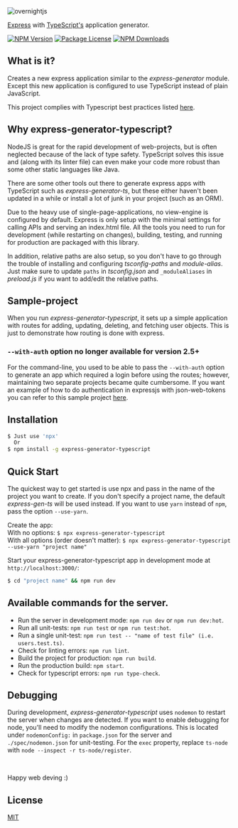<img alt='overnightjs' src='https://github.com/seanpmaxwell/express-generator-typescript/raw/master/express-typescript.png' border='0'>

[Express](https://www.npmjs.com/package/express) with [TypeScript's](https://www.npmjs.com/package/typescript) application generator.

<a href="https://www.npmjs.com/package/express-generator-typescript" target="_blank"><img src="https://img.shields.io/npm/v/express-generator-typescript.svg" alt="NPM Version" /></a>
<a href="https://www.npmjs.com/package/express-generator-typescript" target="_blank"><img src="https://img.shields.io/npm/l/express-generator-typescript.svg" alt="Package License" /></a>
<a href="https://www.npmjs.com/package/express-generator-typescript" target="_blank"><img src="https://img.shields.io/npm/dm/express-generator-typescript.svg" alt="NPM Downloads" /></a>


## What is it?

Creates a new express application similar to the _express-generator_ module. Except this new application is configured to use TypeScript instead of plain JavaScript. 

This project complies with Typescript best practices listed <a href="https://github.com/seanpmaxwell/Typescript-Best-Practices/blob/main/README.md">here</a>.


## Why express-generator-typescript?

NodeJS is great for the rapid development of web-projects, but is often neglected because of the lack of type safety. TypeScript solves this issue and (along with its linter file) can even make your code more robust than some other static languages like Java.

There are some other tools out there to generate express apps with TypeScript such as _express-generator-ts_, but these either haven't been updated in a while or install a lot of junk in your project (such as an ORM). 

Due to the heavy use of single-page-applications, no view-engine is configured by default. Express is only setup with the minimal settings for calling APIs and serving an index.html file. All the tools you need to run for development (while restarting on changes), building, testing, and running for production are packaged with this library. 

In addition, relative paths are also setup, so you don't have to go through the trouble of installing and configuring _tsconfig-paths_ and _module-alias_. Just make sure to update `paths` in _tsconfig.json_ and `_moduleAliases` in _preload.js_ if you want to add/edit the relative paths.


## Sample-project

When you run _express-generator-typescript_, it sets up a simple application with routes for adding, updating, deleting, and fetching user objects. This is just to demonstrate how routing is done with express. 

### `--with-auth` option no longer available for version 2.5+

For the command-line, you used to be able to pass the `--with-auth` option to generate an app which required a login before using the routes; however, maintaining two separate projects became quite cumbersome. If you want an example of how to do authentication in expressjs with json-web-tokens you can refer to this sample project <a href="https://github.com/seanpmaxwell/express-jsonwebtoken-demo">here</a>.


## Installation

```sh
$ Just use 'npx'
  Or
$ npm install -g express-generator-typescript
```


## Quick Start

The quickest way to get started is use npx and pass in the name of the project you want to create. If you don't specify a project name, the default _express-gen-ts_ will be used instead. If you want to use `yarn` instead of `npm`, pass the option `--use-yarn`.

Create the app:<br/>
With no options: `$ npx express-generator-typescript`<br/>
With all options (order doesn't matter): `$ npx express-generator-typescript --use-yarn "project name"`


Start your express-generator-typescript app in development mode at `http://localhost:3000/`:

```bash
$ cd "project name" && npm run dev
```


## Available commands for the server.

- Run the server in development mode: `npm run dev` or `npm run dev:hot`.
- Run all unit-tests: `npm run test` or `npm run test:hot`.
- Run a single unit-test: `npm run test -- "name of test file" (i.e. users.test.ts)`.
- Check for linting errors: `npm run lint`.
- Build the project for production: `npm run build`.
- Run the production build: `npm start`.
- Check for typescript errors: `npm run type-check`.


## Debugging

During development, _express-generator-typescript_ uses `nodemon` to restart the server when changes are detected. If you want to enable debugging for node, you'll need to modify the nodemon configurations. This is located under `nodemonConfig:` in `package.json` for the server and `./spec/nodemon.json` for unit-testing. For the `exec` property, replace `ts-node` with `node --inspect -r ts-node/register`.

<br/>


Happy web deving :)


## License

[MIT](LICENSE)
